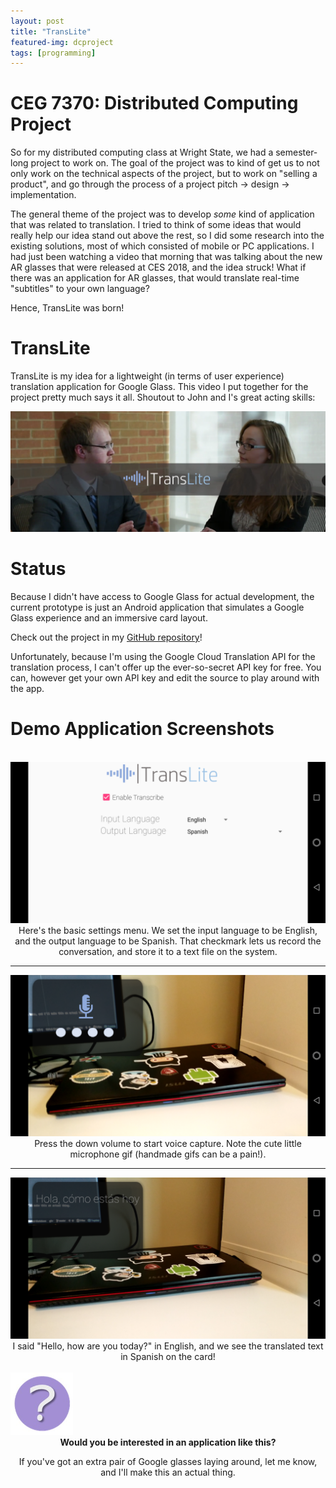 ```yaml
---
layout: post
title: "TransLite"
featured-img: dcproject
tags: [programming]
---
```


# CEG 7370: Distributed Computing Project

So for my distributed computing class at Wright State, we had a semester-long project to work on.
The goal of the project was to kind of get us to not only work on the technical aspects of the project,
but to work on "selling a product", and go through the process of a project pitch -> design -> implementation.

The general theme of the project was to develop *some* kind of application that was related to translation.
I tried to think of some ideas that would really help our idea stand out above the rest, so I did some research
into the existing solutions, most of which consisted of mobile or PC applications. I had just been watching a video
that morning that was talking about the new AR glasses that were released at CES 2018, and the idea struck! What if
there was an application for AR glasses, that would translate real-time "subtitles" to your own language?

Hence, TransLite was born!

# TransLite

TransLite is my idea for a lightweight (in terms of user experience) translation application for Google Glass.
This video I put together for the project pretty much says it all. Shoutout to John and I's great acting skills:

[![video](../assets/img/posts/dcproject.jpg)](https://drive.google.com/file/d/1TIKvKAnuugKgBzPS8cSpW0pkwmjcnCj-/view?usp=sharing "TransLite")

# Status

Because I didn't have access to Google Glass for actual development, the current prototype is just an Android application
that simulates a Google Glass experience and an immersive card layout.

Check out the project in my [GitHub repository](https://github.com/kristavan/TransLite)!

Unfortunately, because I'm using the Google Cloud Translation API for the translation process, I can't offer up the ever-so-secret API key for free. You can, however get your own API key and edit the source to play around with the app.

# Demo Application Screenshots

<br />  

<img src="../assets/img/posts/translite1.png" style="width: 600px;">
<center>
Here's the basic settings menu. We set the input language to be English, and the output language to be Spanish.
That checkmark lets us record the conversation, and store it to a text file on the system.
</center>

---

<img src="../assets/img/posts/translite2.png" style="width: 600px;">
<center>
Press the down volume to start voice capture. Note the cute little microphone gif (handmade gifs can be a pain!).
</center>

---

<img src="../assets/img/posts/translite3.png" style="width: 600px;">
<center>
I said "Hello, how are you today?" in English, and we see the translated text in Spanish on the card!
</center>

<br />  

<img src="../assets/img/posts/question.jpg" style="width: 100px;">
<center>
<b>
Would you be interested in an application like this?
</b>
<p>
If you've got an extra pair of Google glasses laying around, let me know, and I'll make this an actual thing.
</p>
</center>
